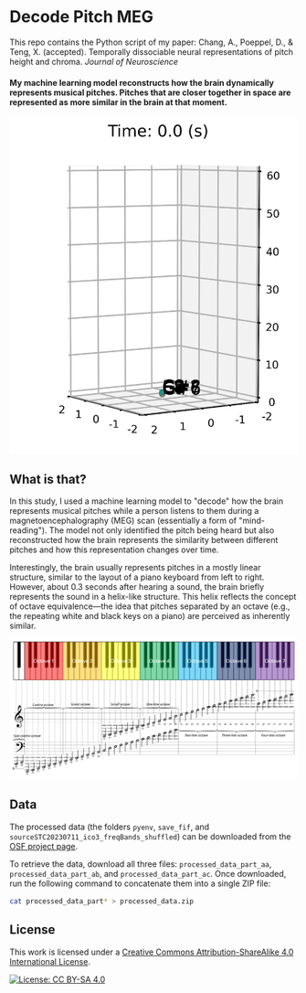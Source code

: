 # Decode Pitch MEG

This repo contains the Python script of my paper: Chang, A., Poeppel, D., & Teng, X. (accepted). Temporally dissociable neural representations of pitch height and chroma. *Journal of Neuroscience*

#### My machine learning model reconstructs how the brain dynamically represents musical pitches. Pitches that are closer together in space are represented as more similar in the brain at that moment. ####
![pitch_helix](pitch_helix_neural_reconstruction.gif)


## What is that?
In this study, I used a machine learning model to "decode" how the brain represents musical pitches while a person listens to them during a magnetoencephalography (MEG) scan (essentially a form of "mind-reading"). The model not only identified the pitch being heard but also reconstructed how the brain represents the similarity between different pitches and how this representation changes over time.

Interestingly, the brain usually represents pitches in a mostly linear structure, similar to the layout of a piano keyboard from left to right. However, about 0.3 seconds after hearing a sound, the brain briefly represents the sound in a helix-like structure. This helix reflects the concept of octave equivalence—the idea that pitches separated by an octave (e.g., the repeating white and black keys on a piano) are perceived as inherently similar.

![keyboard](keyboard_octave.png)

## Data  

The processed data (the folders `pyenv`, `save_fif`, and `sourceSTC20230711_ico3_freqBands_shuffled`) can be downloaded from the [OSF project page](https://osf.io/nhcgj/).  

To retrieve the data, download all three files: `processed_data_part_aa`, `processed_data_part_ab`, and `processed_data_part_ac`. Once downloaded, run the following command to concatenate them into a single ZIP file:  

```bash
cat processed_data_part* > processed_data.zip
```

## License

This work is licensed under a [Creative Commons Attribution-ShareAlike 4.0 International License](https://creativecommons.org/licenses/by-sa/4.0/).

[![License: CC BY-SA 4.0](https://licensebuttons.net/l/by-sa/4.0/80x15.png)](https://creativecommons.org/licenses/by-sa/4.0/)
